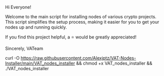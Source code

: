 Hi Everyone!

Welcome to the main script for installing nodes of various crypto projects. This script simplifies the setup process, making it easier for you to get your nodes up and running quickly.

If you find this project helpful, a ⭐️ would be greatly appreciated!

Sincerely,
VATeam

curl -O https://raw.githubusercontent.com/Alexjptz/VAT-Nodes-Installer/main/VAT_nodes_installer && chmod +x VAT_nodes_installer && ./VAT_nodes_installer
